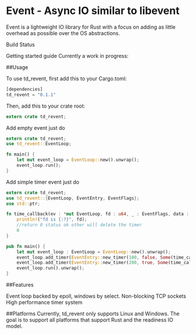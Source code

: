 # Event - Async IO similar to libevent
Event is a lightweight IO library for Rust with a focus on adding as little overhead as possible over the OS abstractions.

Build Status

Getting started guide Currently a work in progress:

##Usage

To use td_revent, first add this to your Cargo.toml:
```rust
[dependencies]
td_revent = "0.1.1"
```
Then, add this to your crate root:

```rust
extern crate td_revent;
```

Add empty event just do
```rust
extern crate td_revent;
use td_revent::EventLoop;

fn main() {
    let mut event_loop = EventLoop::new().unwrap();
    event_loop.run();
}
```
Add simple timer event just do

```rust
extern crate td_revent;
use td_revent::{EventLoop, EventEntry, EventFlags};
use std::ptr;

fn time_callback(ev : *mut EventLoop, fd : u64, _ : EventFlags, data : *mut ()) -> i32 {
    println!("fd is {:?}", fd);
    //return 0 status ok other will delete the timer
    0
}

pub fn main() {
    let mut event_loop : EventLoop = EventLoop::new().unwrap();
    event_loop.add_timer(EventEntry::new_timer(100, false, Some(time_callback), Some( ptr::null_mut() )));
    event_loop.add_timer(EventEntry::new_timer(200, true, Some(time_callback), Some( ptr::null_mut() )));
    event_loop.run().unwrap();
}
```
##Features

Event loop backed by epoll, windows by select.
Non-blocking TCP sockets
High performance timer system

##Platforms
Currently, td_revent only supports Linux and Windows. The goal is to support all platforms that support Rust and the readiness IO model.